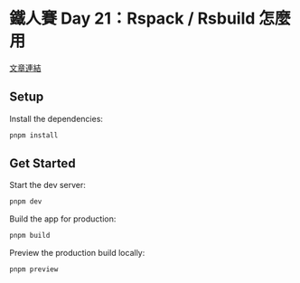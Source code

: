 # 鐵人賽 Day 21：Rspack / Rsbuild 怎麼用

[文章連結](https://ithelp.ithome.com.tw/users/20169399/ironman/8023)

## Setup

Install the dependencies:

```bash
pnpm install
```

## Get Started

Start the dev server:

```bash
pnpm dev
```

Build the app for production:

```bash
pnpm build
```

Preview the production build locally:

```bash
pnpm preview
```
